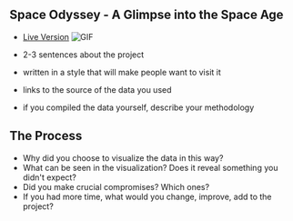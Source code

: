 ## Space Odyssey - A Glimpse into the Space Age
 - [Live Version](https://alexwang624.github.io/cdv-student/projects/data-story/finished/)
![GIF](GIF_2.gif)

 - 2-3 sentences about the project
  - written in a style that will make people want to visit it
 - links to the source of the data you used
  - if you compiled the data yourself, describe your methodology

## The Process

- Why did you choose to visualize the data in this way?
- What can be seen in the visualization? Does it reveal something you didn't expect?
- Did you make crucial compromises? Which ones?
- If you had more time, what would you change, improve, add to the project?
